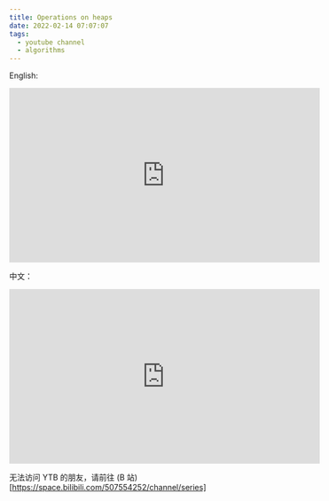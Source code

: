 ```yaml
---
title: Operations on heaps
date: 2022-02-14 07:07:07
tags:
  - youtube channel
  - algorithms
---
```


English:

<iframe width="560" height="315" src="https://www.youtube.com/embed/tW9RyOalyic" title="YouTube video player" frameborder="0" allow="accelerometer; autoplay; clipboard-write; encrypted-media; gyroscope; picture-in-picture" allowfullscreen></iframe>

中文：

<iframe width="560" height="315" src="https://www.youtube.com/embed/iDgY8R9Ywwo" title="YouTube video player" frameborder="0" allow="accelerometer; autoplay; clipboard-write; encrypted-media; gyroscope; picture-in-picture" allowfullscreen></iframe>

无法访问 YTB 的朋友，请前往 (B 站)[https://space.bilibili.com/507554252/channel/series]
